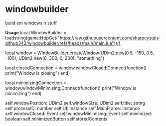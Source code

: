 # windowbuilder
build em windows n stuff

**Usage**
local WindowBuilder = loadstring(game:HttpGet("https://raw.githubusercontent.com/sharpcystals-github342/windowbuilder/refs/heads/main/main.lua"))()

local window = WindowBuilder.createWindow(UDim2.new(0.5, -150, 0.5, -100), UDim2.new(0, 300, 0, 200), "something")

local closedConnection = window.windowClosed:Connect(function()
print("Window is closing")
end)

local minimizingConnection = window.windowMinimising:Connect(function()
print("Window is minimizing")
end)

self.windowPosition: UDim2
self.windowSize: UDim2
self.title: string
self.processID: number
self.UI: Instance
self.MainFrame: Instance
self.windowClosed: Event
self.windowMinimising: Event
self.minimized: boolean
self.minimizedButton
self.storedContents
